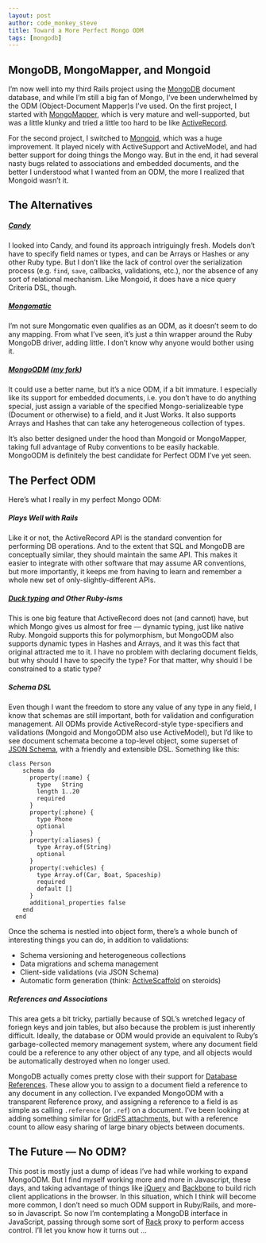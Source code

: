 ```yaml
---
layout: post
author: code_monkey_steve
title: Toward a More Perfect Mongo ODM
tags: [mongodb]
---
```

MongoDB, MongoMapper, and Mongoid
---------------------------------

I’m now well into my third Rails project using the [MongoDB](http://mongodb.org) document database, and while I’m still a big fan of Mongo, I’ve been underwhelmed by the ODM (Object-Document Mapper)s I’ve used. On the first project, I started with [MongoMapper](http://mongomapper.com), which is very mature and well-supported, but was a little klunky and tried a little too hard to be like [ActiveRecord](http://ar.rubyonrails.org).

For the second project, I switched to [Mongoid](http://mongoid.org), which was a huge improvement. It played nicely with ActiveSupport and ActiveModel, and had better support for doing things the Mongo way. But in the end, it had several nasty bugs related to associations and embedded documents, and the better I understood what I wanted from an ODM, the more I realized that Mongoid wasn’t it.

The Alternatives
----------------

##### [Candy](https://github.com/SFEley/candy)

I looked into Candy, and found its approach intriguingly fresh. Models don’t have to specify field names or types, and can be Arrays or Hashes or any other Ruby type. But I don’t like the lack of control over the serialization process (e.g. `find`, `save`, callbacks, validations, etc.), nor the absence of any sort of relational mechanism. Like Mongoid, it does have a nice query Criteria DSL, though.

##### [Mongomatic](http://mongomatic.com)

I’m not sure Mongomatic even qualifies as an ODM, as it doesn’t seem to do any mapping. From what I’ve seen, it’s just a thin wrapper around the Ruby MongoDB driver, adding little. I don’t know why anyone would bother using it.

##### [MongoODM](https://github.com/carlosparamio/mongo_odm) ([my fork](https://github.com/CodeMonkeySteve/mongo_odm/))

It could use a better name, but it’s a nice ODM, if a bit immature. I especially like its support for embedded documents, i.e. you don’t have to do anything special, just assign a variable of the specified Mongo-serializeable type (Document or otherwise) to a field, and it Just Works. It also supports Arrays and Hashes that can take any heterogeneous collection of types.

It’s also better designed under the hood than Mongoid or MongoMapper, taking full advantage of Ruby conventions to be easily hackable. MongoODM is definitely the best candidate for Perfect ODM I’ve yet seen.

The Perfect ODM
---------------

Here’s what I really in my perfect Mongo ODM:

##### Plays Well with Rails

Like it or not, the ActiveRecord API is the standard convention for performing DB operations. And to the extent that SQL and MongoDB are conceptually similar, they should maintain the same API. This makes it easier to integrate with other software that may assume AR conventions, but more importantly, it keeps me from having to learn and remember a whole new set of only-slightly-different APIs.

##### [Duck typing](http://en.wikipedia.org/wiki/Duck_typing) and Other Ruby-isms

This is one big feature that ActiveRecord does not (and cannot) have, but which Mongo gives us almost for free — dynamic typing, just like native Ruby. Mongoid supports this for polymorphism, but MongoODM also supports dynamic types in Hashes and Arrays, and it was this fact that original attracted me to it. I have no problem with declaring document fields, but why should I have to specify the type? For that matter, why should I be constrained to a static type?

##### Schema DSL

Even though I want the freedom to store any value of any type in any field, I know that schemas are still important, both for validation and configuration management. All ODMs provide ActiveRecord-style type-specifiers and validations (Mongoid and MongoODM also use ActiveModel), but I’d like to see document schemata become a top-level object, some superset of [JSON Schema](http://json-schema.org), with a friendly and extensible DSL. Something like this:

    class Person
        schema do
          property(:name) {
            type   String
            length 1..20
            required
          }
          property(:phone) {
            type Phone
            optional
          }
          property(:aliases) {
            type Array.of(String)
            optional
          }
          property(:vehicles) {
            type Array.of(Car, Boat, Spaceship)
            required
            default []
          }
          additional_properties false
        end
      end
    
Once the schema is nestled into object form, there’s a whole bunch of interesting things you can do, in addition to validations:

-   Schema versioning and heterogeneous collections
-   Data migrations and schema management
-   Client-side validations (via JSON Schema)
-   Automatic form generation (think: [ActiveScaffold](http://activescaffold.com) on steroids)

##### References and Associations

This area gets a bit tricky, partially because of SQL’s wretched legacy of foriegn keys and join tables, but also because the problem is just inherently difficult. Ideally, the database or ODM would provide an equivalent to Ruby’s garbage-collected memory management system, where any document field could be a reference to any other object of any type, and all objects would be automatically destroyed when no longer used.

MongoDB actually comes pretty close with their support for [Database References](http://www.mongodb.org/display/DOCS/Database+References). These allow you to assign to a document field a reference to any document in any collection. I’ve expanded MongoODM with a transparent Reference proxy, and assigning a reference to a field is as simple as calling `.reference` (or `.ref`) on a document. I’ve been looking at adding something similar for [GridFS attachments](http://www.mongodb.org/display/DOCS/GridFS+Specification), but with a reference count to allow easy sharing of large binary objects between documents.

The Future — No ODM?
--------------------

This post is mostly just a dump of ideas I’ve had while working to expand MongoODM. But I find myself working more and more in Javascript, these days, and taking advantage of things like [jQuery](http://jquery.com) and [Backbone](http://documentcloud.github.com/backbone) to build rich client applications in the browser. In this situation, which I think will become more common, I don’t need so much ODM support in Ruby/Rails, and more-so in Javascript. So now I’m contemplating a MongoDB interface in JavaScript, passing through some sort of [Rack](http://rack.rubyforge.org) proxy to perform access control. I’ll let you know how it turns out …
